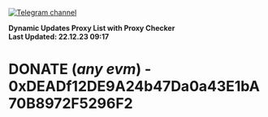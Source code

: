 [![Telegram channel](https://img.shields.io/endpoint?url=https://runkit.io/damiankrawczyk/telegram-badge/branches/master?url=https://t.me/n4z4v0d)](https://t.me/n4z4v0d) 

**Dynamic Updates Proxy List with Proxy Checker**  
**Last Updated: 22.12.23 09:17**

# DONATE (_any evm_) - 0xDEADf12DE9A24b47Da0a43E1bA70B8972F5296F2
